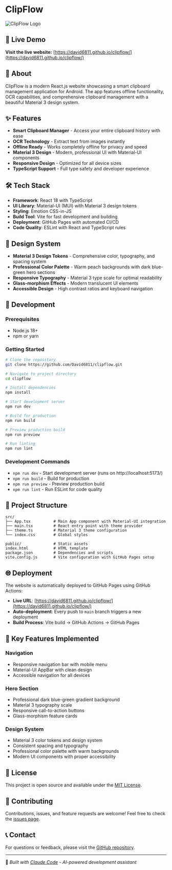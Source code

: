 # ClipFlow

![ClipFlow Logo](https://img.shields.io/badge/ClipFlow-Smart%20Clipboard%20Manager-6750A4?style=for-the-badge)

## 🚀 Live Demo

**Visit the live website:** [https://david6811.github.io/clipflow/](https://david6811.github.io/clipflow/)

## 📱 About

ClipFlow is a modern React.js website showcasing a smart clipboard management application for Android. The app features offline functionality, OCR capabilities, and comprehensive clipboard management with a beautiful Material 3 design system.

## ✨ Features

- **Smart Clipboard Manager** - Access your entire clipboard history with ease
- **OCR Technology** - Extract text from images instantly  
- **Offline Ready** - Works completely offline for privacy and speed
- **Material 3 Design** - Modern, professional UI with Material-UI components
- **Responsive Design** - Optimized for all device sizes
- **TypeScript Support** - Full type safety and developer experience

## 🛠️ Tech Stack

- **Framework**: React 18 with TypeScript
- **UI Library**: Material-UI (MUI) with Material 3 design tokens
- **Styling**: Emotion CSS-in-JS
- **Build Tool**: Vite for fast development and building
- **Deployment**: GitHub Pages with automated CI/CD
- **Code Quality**: ESLint with React and TypeScript rules

## 🎨 Design System

- **Material 3 Design Tokens** - Comprehensive color, typography, and spacing system
- **Professional Color Palette** - Warm peach backgrounds with dark blue-green hero sections
- **Responsive Typography** - Material 3 type scale for optimal readability
- **Glass-morphism Effects** - Modern translucent UI elements
- **Accessible Design** - High contrast ratios and keyboard navigation

## 🚀 Development

### Prerequisites
- Node.js 18+ 
- npm or yarn

### Getting Started

```bash
# Clone the repository
git clone https://github.com/David6811/clipflow.git

# Navigate to project directory
cd clipflow

# Install dependencies
npm install

# Start development server
npm run dev

# Build for production
npm run build

# Preview production build
npm run preview

# Run linting
npm run lint
```

### Development Commands

- `npm run dev` - Start development server (runs on http://localhost:5173/)
- `npm run build` - Build for production
- `npm run preview` - Preview production build
- `npm run lint` - Run ESLint for code quality

## 📁 Project Structure

```
src/
├── App.tsx          # Main App component with Material-UI integration
├── main.tsx         # React entry point with theme provider
├── theme.ts         # Material 3 theme configuration
└── index.css        # Global styles

public/              # Static assets
index.html           # HTML template
package.json         # Dependencies and scripts
vite.config.js       # Vite configuration with GitHub Pages setup
```

## 🌐 Deployment

The website is automatically deployed to GitHub Pages using GitHub Actions:

- **Live URL**: [https://david6811.github.io/clipflow/](https://david6811.github.io/clipflow/)
- **Auto-deployment**: Every push to `main` branch triggers a new deployment
- **Build Process**: Vite build → GitHub Actions → GitHub Pages

## 🎯 Key Features Implemented

### Navigation
- Responsive navigation bar with mobile menu
- Material-UI AppBar with clean design
- Accessible navigation for all devices

### Hero Section  
- Professional dark blue-green gradient background
- Material 3 typography scale
- Responsive call-to-action buttons
- Glass-morphism feature cards

### Design System
- Material 3 color tokens and design system
- Consistent spacing and typography
- Professional color palette with warm backgrounds
- Modern UI components with proper accessibility

## 📄 License

This project is open source and available under the [MIT License](LICENSE).

## 🤝 Contributing

Contributions, issues, and feature requests are welcome! Feel free to check the [issues page](https://github.com/David6811/clipflow/issues).

## 📞 Contact

For questions or feedback, please visit the [GitHub repository](https://github.com/David6811/clipflow).

---

🤖 *Built with [Claude Code](https://claude.ai/code) - AI-powered development assistant*